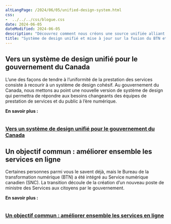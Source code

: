 ```yaml
---
altLangPage: /2024/06/05/unified-design-system.html
css:
-  ../../../css/blogue.css
date: 2024-06-05
dateModified: 2024-06-05
description: "Découvrez comment nous créons une source unifiée alliant code, conception et documentation afin d’aider les équipes à créer des sites Web et des applications."
title: "Système de design unifié et mise à jour sur la fusion du BTN et du SNC"
---
```


<h2>Vers un système de design unifié pour le gouvernement du Canada</h2>
<p>L’une des façons de tendre à l’uniformité de la prestation des services consiste à recourir à un système de design cohésif. Au gouvernement du Canada, nous mettons au point une nouvelle version de système de design qui permettra de répondre aux besoins changeants des équipes de prestation de services et du public à l’ère numérique.</p>

<p><b>En savoir plus&nbsp;:</b></p>
<div class="col-md-12 mrgn-bttm-xl">
<div class="col-md-6">
        <img class="img-responsive thumbnail" src="/images/DTO_CDS_DesignSystem_Blog_Post_FR.jpg" alt=""/>
        <h3><a class="stretched-link" href="https://numerique.canada.ca/2024/05/27/vers-un-syst%C3%A8me-de-design-unifi%C3%A9-pour-le-gouvernement-du-canada/">Vers un système de design unifié pour le gouvernement du Canada</a></h3>
</div>
</div>

<h2>Un objectif commun : améliorer ensemble les services en ligne</h2>

<p>Certaines personnes parmi vous le savent déjà, mais le Bureau de la transformation numérique (BTN) a été intégré au Service numérique canadien (SNC). La transition découle de la création d’un nouveau poste de ministre des Services aux citoyens par le gouvernement.</p>

<p><b>En savoir plus&nbsp;:</b></p>

<div class="col-md-12">
<div class="col-md-6">
        <img class="img-responsive thumbnail" src="/images/DTO_CDS_DesignSystem_Blog_Post_-FR.jpg" alt=""/>
        <h3><a class="stretched-link" href="https://numerique.canada.ca/2024/05/15/un-objectif-commun-am%C3%A9liorer-ensemble-les-services-en-ligne/">Un objectif commun : améliorer ensemble les services en ligne</a></h3>
</div>
</div>
